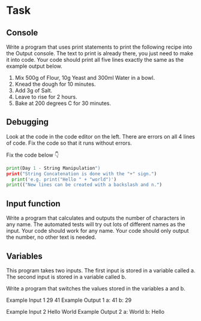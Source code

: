 # Task

## Console

Write a program that uses print statements to print the following recipe into the Output console. The text to print is already there, you just need to make it into code. Your code should print all five lines exactly the same as the example output below.

1. Mix 500g of Flour, 10g Yeast and 300ml Water in a bowl.
2. Knead the dough for 10 minutes.
3. Add 3g of Salt.
4. Leave to rise for 2 hours.
5. Bake at 200 degrees C for 30 minutes.

## Debugging

Look at the code in the code editor on the left. There are errors on all 4 lines of code. Fix the code so that it runs without errors.

Fix the code below 👇

```python
print(Day 1 - String Manipulation")
print("String Concatenation is done with the "+" sign.")
  print('e.g. print("Hello " + "world")')
print(("New lines can be created with a backslash and n.")
```

## Input function

Write a program that calculates and outputs the number of characters in any name. The automated tests will try out lots of different names as the input. Your code should work for any name. Your code should only output the number, no other text is needed.

## Variables

This program takes two inputs. The first input is stored in a variable called a. The second input is stored in a variable called b.

Write a program that switches the values stored in the variables a and b.

Example Input 1
29
41
Example Output 1
a: 41
b: 29

Example Input 2
Hello
World
Example Output 2
a: World
b: Hello
